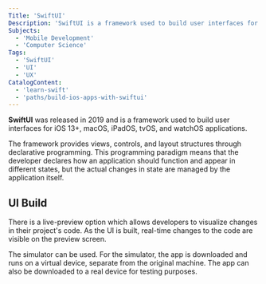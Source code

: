 ```yaml
---
Title: 'SwiftUI'
Description: 'SwiftUI is a framework used to build user interfaces for applications within the Apple ecosystem.'
Subjects:
  - 'Mobile Development'
  - 'Computer Science'
Tags:
  - 'SwiftUI'
  - 'UI'
  - 'UX'
CatalogContent:
  - 'learn-swift'
  - 'paths/build-ios-apps-with-swiftui'
---
```


**SwiftUI** was released in 2019 and is a framework used to build user interfaces for iOS 13+, macOS, iPadOS, tvOS, and watchOS applications.

The framework provides views, controls, and layout structures through declarative programming. This programming paradigm means that the developer declares how an application should function and appear in different states, but the actual changes in state are managed by the application itself.

## UI Build

There is a live-preview option which allows developers to visualize changes in their project's code. As the UI is built, real-time changes to the code are visible on the preview screen.

The simulator can be used. For the simulator, the app is downloaded and runs on a virtual device, separate from the original machine. The app can also be downloaded to a real device for testing purposes.
